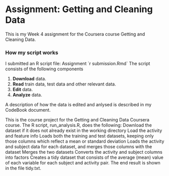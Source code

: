 # Assignment: Getting and Cleaning Data
This is my Week 4 assignment for the Coursera course Getting and Cleaning Data.

### How my script works
I submitted an R script file: Assignment ´r submission.Rmd`
The script consists of the following components
1. **Download** data.
2. **Read** train data, test data and other relevant data.
3. **Edit** data.
4. **Analyze** data.

A description of how the data is edited and anlysed is described in my CodeBook document.

This is the course project for the Getting and Cleaning Data Coursera course. The R script, run_analysis.R, does the following:
Download the dataset if it does not already exist in the working directory
Load the activity and feature info
Loads both the training and test datasets, keeping only those columns which reflect a mean or standard deviation
Loads the activity and subject data for each dataset, and merges those columns with the dataset
Merges the two datasets
Converts the activity and subject columns into factors
Creates a tidy dataset that consists of the average (mean) value of each variable for each subject and activity pair.
The end result is shown in the file tidy.txt.
